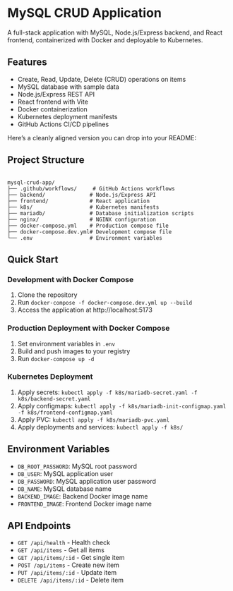 # MySQL CRUD Application

A full-stack application with MySQL, Node.js/Express backend, and React frontend, containerized with Docker and deployable to Kubernetes.

## Features

- Create, Read, Update, Delete (CRUD) operations on items
- MySQL database with sample data
- Node.js/Express REST API
- React frontend with Vite
- Docker containerization
- Kubernetes deployment manifests
- GitHub Actions CI/CD pipelines

Here’s a cleanly aligned version you can drop into your README:

## Project Structure

```

mysql-crud-app/
├── .github/workflows/     # GitHub Actions workflows
├── backend/              # Node.js/Express API
├── frontend/             # React application
├── k8s/                  # Kubernetes manifests
├── mariadb/              # Database initialization scripts
├── nginx/                # NGINX configuration
├── docker-compose.yml    # Production compose file
├── docker-compose.dev.yml# Development compose file
└── .env                  # Environment variables

```

## Quick Start

### Development with Docker Compose

1. Clone the repository
2. Run `docker-compose -f docker-compose.dev.yml up --build`
3. Access the application at http://localhost:5173

### Production Deployment with Docker Compose

1. Set environment variables in `.env`
2. Build and push images to your registry
3. Run `docker-compose up -d`

### Kubernetes Deployment

1. Apply secrets: `kubectl apply -f k8s/mariadb-secret.yaml -f k8s/backend-secret.yaml`
2. Apply configmaps: `kubectl apply -f k8s/mariadb-init-configmap.yaml -f k8s/frontend-configmap.yaml`
3. Apply PVC: `kubectl apply -f k8s/mariadb-pvc.yaml`
4. Apply deployments and services: `kubectl apply -f k8s/`

## Environment Variables

- `DB_ROOT_PASSWORD`: MySQL root password
- `DB_USER`: MySQL application user
- `DB_PASSWORD`: MySQL application user password
- `DB_NAME`: MySQL database name
- `BACKEND_IMAGE`: Backend Docker image name
- `FRONTEND_IMAGE`: Frontend Docker image name

## API Endpoints

- `GET /api/health` - Health check
- `GET /api/items` - Get all items
- `GET /api/items/:id` - Get single item
- `POST /api/items` - Create new item
- `PUT /api/items/:id` - Update item
- `DELETE /api/items/:id` - Delete item

